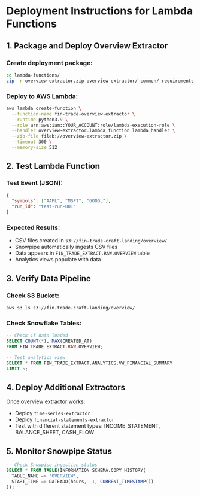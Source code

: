# Deployment Instructions for Lambda Functions

## 1. Package and Deploy Overview Extractor

### Create deployment package:
```bash
cd lambda-functions/
zip -r overview-extractor.zip overview-extractor/ common/ requirements.txt
```

### Deploy to AWS Lambda:
```bash
aws lambda create-function \
  --function-name fin-trade-overview-extractor \
  --runtime python3.9 \
  --role arn:aws:iam::YOUR_ACCOUNT:role/lambda-execution-role \
  --handler overview-extractor.lambda_function.lambda_handler \
  --zip-file fileb://overview-extractor.zip \
  --timeout 300 \
  --memory-size 512
```

## 2. Test Lambda Function

### Test Event (JSON):
```json
{
  "symbols": ["AAPL", "MSFT", "GOOGL"],
  "run_id": "test-run-001"
}
```

### Expected Results:
- CSV files created in `s3://fin-trade-craft-landing/overview/`
- Snowpipe automatically ingests CSV files
- Data appears in `FIN_TRADE_EXTRACT.RAW.OVERVIEW` table
- Analytics views populate with data

## 3. Verify Data Pipeline

### Check S3 Bucket:
```bash
aws s3 ls s3://fin-trade-craft-landing/overview/
```

### Check Snowflake Tables:
```sql
-- Check if data loaded
SELECT COUNT(*), MAX(CREATED_AT) 
FROM FIN_TRADE_EXTRACT.RAW.OVERVIEW;

-- Test analytics view
SELECT * FROM FIN_TRADE_EXTRACT.ANALYTICS.VW_FINANCIAL_SUMMARY 
LIMIT 5;
```

## 4. Deploy Additional Extractors

Once overview extractor works:
- Deploy `time-series-extractor` 
- Deploy `financial-statements-extractor`
- Test with different statement types: INCOME_STATEMENT, BALANCE_SHEET, CASH_FLOW

## 5. Monitor Snowpipe Status

```sql
-- Check Snowpipe ingestion status
SELECT * FROM TABLE(INFORMATION_SCHEMA.COPY_HISTORY(
  TABLE_NAME => 'OVERVIEW',
  START_TIME => DATEADD(hours, -1, CURRENT_TIMESTAMP())
));
```